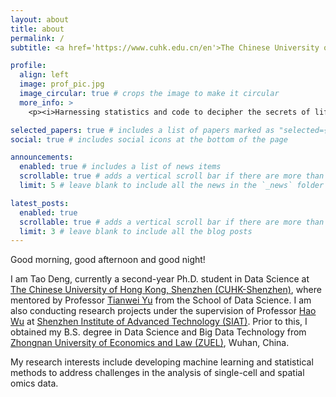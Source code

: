 ```yaml
---
layout: about
title: about
permalink: /
subtitle: <a href='https://www.cuhk.edu.cn/en'>The Chinese University of Hong Kong, Shenzhen</a>, Guangdong, China

profile:
  align: left
  image: prof_pic.jpg
  image_circular: true # crops the image to make it circular
  more_info: >
    <p><i>Harnessing statistics and code to decipher the secrets of life.</i></p>

selected_papers: true # includes a list of papers marked as "selected={true}"
social: true # includes social icons at the bottom of the page

announcements:
  enabled: true # includes a list of news items
  scrollable: true # adds a vertical scroll bar if there are more than 3 news items
  limit: 5 # leave blank to include all the news in the `_news` folder

latest_posts:
  enabled: true
  scrollable: true # adds a vertical scroll bar if there are more than 3 new posts items
  limit: 3 # leave blank to include all the blog posts
---
```


Good morning, good afternoon and good night!

I am Tao Deng, currently a second-year Ph.D. student in Data Science at [The Chinese University of Hong Kong, Shenzhen (CUHK-Shenzhen)](https://www.cuhk.edu.cn/en), where mentored by Professor [Tianwei Yu](https://mypage.cuhk.edu.cn/academics/yutianwei/) from the School of Data Science. I am also conducting research projects under the supervision of Professor [Hao Wu](https://www.haowulab.org/) at [Shenzhen Institute of Advanced Technology (SIAT)](https://english.siat.ac.cn/). Prior to this, I obtained my B.S. degree in Data Science and Big Data Technology from [Zhongnan University of Economics and Law (ZUEL)](http://english.zuel.edu.cn/), Wuhan, China.

My research interests include developing machine learning and statistical methods to address challenges in the analysis of single-cell and spatial omics data.
